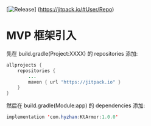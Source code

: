 
[![Release](https://jitpack.io/v/User/Repo.svg)]
(https://jitpack.io/#User/Repo)

# MVP 框架引入

先在 build.gradle(Project:XXXX) 的 repositories 添加:
```java
allprojects {
    repositories {
        ...
        maven { url "https://jitpack.io" }
    }
}
```
然后在 build.gradle(Module:app) 的 dependencies 添加:
```java
implementation 'com.hyzhan:KtArmor:1.0.0'
```
